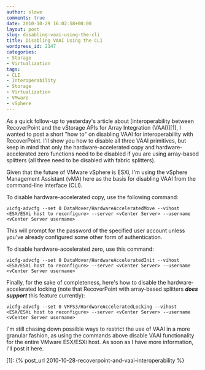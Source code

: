 ```yaml
---
author: slowe
comments: true
date: 2010-10-29 16:02:58+00:00
layout: post
slug: disabling-vaai-using-the-cli
title: Disabling VAAI Using the CLI
wordpress_id: 2147
categories:
- Storage
- Virtualization
tags:
- CLI
- Interoperability
- Storage
- Virtualization
- VMware
- vSphere
---
```


As a quick follow-up to yesterday's article about [interoperability between RecoverPoint and the vStorage APIs for Array Integration (VAAI)][1], I wanted to post a short "how to" on disabling VAAI for interoperability with RecoverPoint. I'll show you how to disable all three VAAI primitives, but keep in mind that only the hardware-accelerated copy and hardware-accelerated zero functions need to be disabled if you are using array-based splitters (all three need to be disabled with fabric splitters).

Given that the future of VMware vSphere is ESXi, I'm using the vSphere Management Assistant (vMA) here as the basis for disabling VAAI from the command-line interface (CLI).

To disable hardware-accelerated copy, use the following command:

	vicfg-advcfg --set 0 DataMover/HardwareAcceleratedMove --vihost <ESX/ESXi host to reconfigure> --server <vCenter Server> --username <vCenter Server username>

This will prompt for the password of the specified user account unless you've already configured some other form of authentication.

To disable hardware-accelerated zero, use this command:

	vicfg-advcfg --set 0 DataMover/HardwareAcceleratedInit --vihost <ESX/ESXi host to reconfigure> --server <vCenter Server> --username <vCenter Server username>

Finally, for the sake of completeness, here's how to disable the hardware-accelerated locking (note that RecoverPoint with array-based splitters **_does support_** this feature currently):

	vicfg-advcfg --set 0 VMFS3/HardwareAcceleratedLocking --vihost <ESX/ESXi host to reconfigure> --server <vCenter Server> --username <vCenter Server username>

I'm still chasing down possible ways to restrict the use of VAAI in a more granular fashion, as using the commands above disable VAAI functionality for the entire VMware ESX/ESXi host. As soon as I have more information, I'll post it here.

[1]: {% post_url 2010-10-28-recoverpoint-and-vaai-interoperability %}
